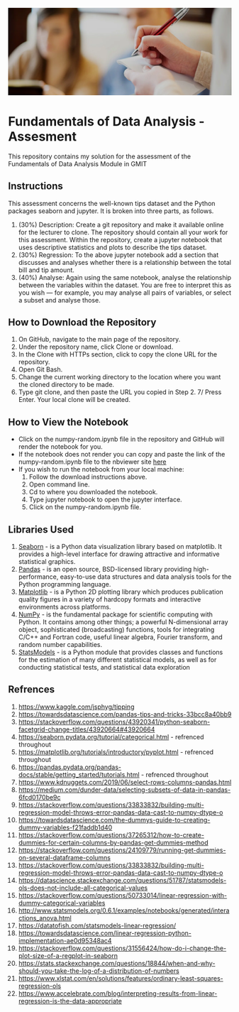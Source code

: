 ![banner](/img/banner.png)
# Fundamentals of Data Analysis - Assesment
This repository contains my solution for the assessment of the Fundamentals of Data Analysis Module in GMIT

## Instructions
This assessment concerns the well-known tips dataset and the Python packages seaborn and jupyter. It is broken into three parts, as follows.
1. (30%) Description: Create a git repository and make it available online for the lecturer to clone. The repository should contain all your work for this assessment. Within the repository, create a jupyter notebook that uses descriptive statistics and plots to describe the tips dataset.
2. (30%) Regression: To the above jupyter notebook add a section that discusses and analyses whether there is a relationship between the total bill and tip amount.
3. (40%) Analyse: Again using the same notebook, analyse the relationship between the variables within the dataset. You are free to interpret this as you wish — for example, you may analyse all pairs of variables, or select a subset and analyse those.

## How to Download the Repository
1. On GitHub, navigate to the main page of the repository.
2. Under the repository name, click Clone or download.
3. In the Clone with HTTPs section, click to copy the clone URL for the repository.
4. Open Git Bash.
5. Change the current working directory to the location where you want the cloned directory to be made.
6. Type git clone, and then paste the URL you copied in Step 2. 7/ Press Enter. Your local clone will be created.

## How to View the Notebook
- Click on the numpy-random.ipynb file in the repository and GitHub will render the notebook for you.
- If the notebook does not render you can copy and paste the link of the numpy-random.ipynb file to the nbviewer site [here](https://nbviewer.jupyter.org/)
- If you wish to run the notebook from your local machine:
	1. Follow the download instructions above.
	2. Open command line.
	3. Cd to where you downloaded the notebook.
	4. Type jupyter notebook to open the jupyter interface.
	5. Click on the numpy-random.ipynb file.

## Libraries Used 
1. [Seaborn](https://seaborn.pydata.org/) - is a Python data visualization library based on matplotlib. It provides a high-level interface for drawing attractive and informative statistical graphics.
2. [Pandas](https://pandas.pydata.org/) - is an open source, BSD-licensed library providing high-performance, easy-to-use data structures and data analysis tools for the Python programming language.
3. [Matplotlib](https://matplotlib.org/) - is a Python 2D plotting library which produces publication quality figures in a variety of hardcopy formats and interactive environments across platforms.
4. [NumPy](https://www.numpy.org/) - is the fundamental package for scientific computing with Python. It contains among other things; a powerful N-dimensional array object, sophisticated (broadcasting) functions, tools for integrating C/C++ and Fortran code, useful linear algebra, Fourier transform, and random number capabilities.
5. [StatsModels](https://www.statsmodels.org/stable/index.html) - is a Python module that provides classes and functions for the estimation of many different statistical models, as well as for conducting statistical tests, and statistical data exploration

## Refrences
1. https://www.kaggle.com/jsphyg/tipping
2. https://towardsdatascience.com/pandas-tips-and-tricks-33bcc8a40bb9
3. https://stackoverflow.com/questions/43920341/python-seaborn-facetgrid-change-titles/43920664#43920664
4. https://seaborn.pydata.org/tutorial/categorical.html - refrenced throughout
5. https://matplotlib.org/tutorials/introductory/pyplot.html - refrenced throughout
6. https://pandas.pydata.org/pandas-docs/stable/getting_started/tutorials.html - refrenced throughout
7. https://www.kdnuggets.com/2019/06/select-rows-columns-pandas.html
8. https://medium.com/dunder-data/selecting-subsets-of-data-in-pandas-6fcd0170be9c
9. https://stackoverflow.com/questions/33833832/building-multi-regression-model-throws-error-pandas-data-cast-to-numpy-dtype-o
10. https://towardsdatascience.com/the-dummys-guide-to-creating-dummy-variables-f21faddb1d40
11. https://stackoverflow.com/questions/37265312/how-to-create-dummies-for-certain-columns-by-pandas-get-dummies-method
12. https://stackoverflow.com/questions/24109779/running-get-dummies-on-several-dataframe-columns
13. https://stackoverflow.com/questions/33833832/building-multi-regression-model-throws-error-pandas-data-cast-to-numpy-dtype-o
14. https://datascience.stackexchange.com/questions/51787/statsmodels-ols-does-not-include-all-categorical-values
15. https://stackoverflow.com/questions/50733014/linear-regression-with-dummy-categorical-variables
16. http://www.statsmodels.org/0.6.1/examples/notebooks/generated/interactions_anova.html
17. https://datatofish.com/statsmodels-linear-regression/
18. https://towardsdatascience.com/linear-regression-python-implementation-ae0d95348ac4
19. https://stackoverflow.com/questions/31556424/how-do-i-change-the-plot-size-of-a-regplot-in-seaborn
20. https://stats.stackexchange.com/questions/18844/when-and-why-should-you-take-the-log-of-a-distribution-of-numbers
21. https://www.xlstat.com/en/solutions/features/ordinary-least-squares-regression-ols
22. https://www.accelebrate.com/blog/interpreting-results-from-linear-regression-is-the-data-appropriate